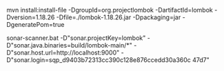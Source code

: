 mvn install:install-file -DgroupId=org.projectlombok -DartifactId=lombok -Dversion=1.18.26 -Dfile=./lombok-1.18.26.jar -Dpackaging=jar -DgeneratePom=true

sonar-scanner.bat -D"sonar.projectKey=lombok" -D"sonar.java.binaries=build/lombok-main/*" -D"sonar.host.url=http://localhost:9000" -D"sonar.login=sqp_d9403b72313cc390c128e876ccedd30a360c
47d7"